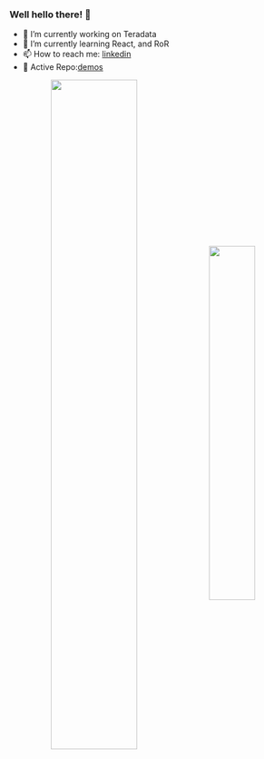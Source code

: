 ### Well hello there! 👋

- 🔭  I’m currently working on Teradata
- 🌱  I’m currently learning React, and RoR
- 📫  How to reach me: [linkedin](https://www.linkedin.com/in/redmund-nacario/)
- 🚀  Active Repo:[demos](https://redmundnacario.github.io/batch5-activities/)

<p align="center">
<img width="55%" heigth="100%" style="display:inline" align="center" src="https://github-readme-stats.vercel.app/api?username=redmundnacario&show_icons=true&theme=vue-dark&count_private=true" />
<img width="40%" heigth="100%" style="display:inline" align="center" src="https://github-readme-stats.vercel.app/api/top-langs/?username=redmundnacario&hide=tex,php,python,shell,jupyter%20notebook&theme=vue-dark&langs_count=10&layout=compact" />
</p>


<!--
**redmundnacario/redmundnacario** is a ✨ _special_ ✨ repository because its `README.md` (this file) appears on your GitHub profile.

Here are some ideas to get you started:

- 🔭 I’m currently working on ...
- 🌱 I’m currently learning ...
- 👯 I’m looking to collaborate on ...
- 🤔 I’m looking for help with ...
- 💬 Ask me about ...
- 📫 How to reach me: ...
- 😄 Pronouns: ...
- ⚡ Fun fact: ...
-->
